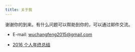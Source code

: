 ```yaml
---
title: 关于我
---
```


谢谢你的到来。有什么问题可以帮助到你的，可以通过邮件交流。

* E-mail: wuchangfeng2015@gmail.com

* [2016 个人年终总结](http://allenwu.itscoder.com/2016)

  ​

  ​
